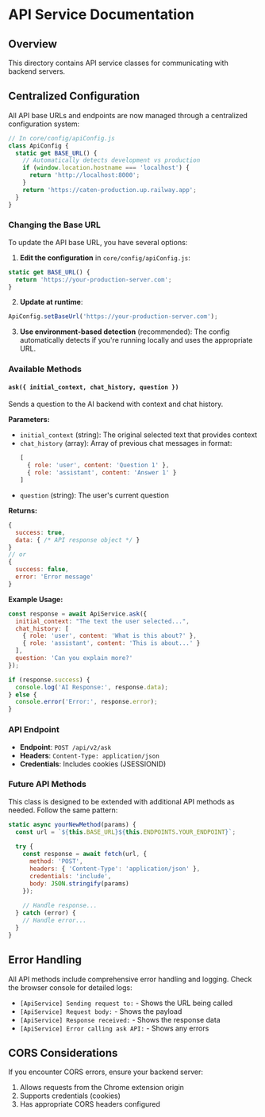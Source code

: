 # API Service Documentation

## Overview
This directory contains API service classes for communicating with backend servers.

## Centralized Configuration

All API base URLs and endpoints are now managed through a centralized configuration system:

```javascript
// In core/config/apiConfig.js
class ApiConfig {
  static get BASE_URL() {
    // Automatically detects development vs production
    if (window.location.hostname === 'localhost') {
      return 'http://localhost:8000';
    }
    return 'https://caten-production.up.railway.app';
  }
}
```

### Changing the Base URL

To update the API base URL, you have several options:

1. **Edit the configuration** in `core/config/apiConfig.js`:
```javascript
static get BASE_URL() {
  return 'https://your-production-server.com';
}
```

2. **Update at runtime**:
```javascript
ApiConfig.setBaseUrl('https://your-production-server.com');
```

3. **Use environment-based detection** (recommended):
The config automatically detects if you're running locally and uses the appropriate URL.

### Available Methods

#### `ask({ initial_context, chat_history, question })`

Sends a question to the AI backend with context and chat history.

**Parameters:**
- `initial_context` (string): The original selected text that provides context
- `chat_history` (array): Array of previous chat messages in format:
  ```javascript
  [
    { role: 'user', content: 'Question 1' },
    { role: 'assistant', content: 'Answer 1' }
  ]
  ```
- `question` (string): The user's current question

**Returns:**
```javascript
{
  success: true,
  data: { /* API response object */ }
}
// or
{
  success: false,
  error: 'Error message'
}
```

**Example Usage:**
```javascript
const response = await ApiService.ask({
  initial_context: "The text the user selected...",
  chat_history: [
    { role: 'user', content: 'What is this about?' },
    { role: 'assistant', content: 'This is about...' }
  ],
  question: 'Can you explain more?'
});

if (response.success) {
  console.log('AI Response:', response.data);
} else {
  console.error('Error:', response.error);
}
```

### API Endpoint

- **Endpoint**: `POST /api/v2/ask`
- **Headers**: `Content-Type: application/json`
- **Credentials**: Includes cookies (JSESSIONID)

### Future API Methods

This class is designed to be extended with additional API methods as needed. Follow the same pattern:

```javascript
static async yourNewMethod(params) {
  const url = `${this.BASE_URL}${this.ENDPOINTS.YOUR_ENDPOINT}`;
  
  try {
    const response = await fetch(url, {
      method: 'POST',
      headers: { 'Content-Type': 'application/json' },
      credentials: 'include',
      body: JSON.stringify(params)
    });
    
    // Handle response...
  } catch (error) {
    // Handle error...
  }
}
```

## Error Handling

All API methods include comprehensive error handling and logging. Check the browser console for detailed logs:
- `[ApiService] Sending request to:` - Shows the URL being called
- `[ApiService] Request body:` - Shows the payload
- `[ApiService] Response received:` - Shows the response data
- `[ApiService] Error calling ask API:` - Shows any errors

## CORS Considerations

If you encounter CORS errors, ensure your backend server:
1. Allows requests from the Chrome extension origin
2. Supports credentials (cookies)
3. Has appropriate CORS headers configured

